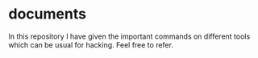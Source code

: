 # documents
In this repository I have given the important commands on different tools which can be usual for hacking. 
Feel free to refer.
